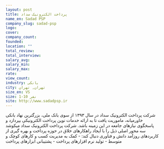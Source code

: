 ```yaml
---
layout: post
title: پرداخت الکترونیک سداد
name_en: Sadad PSP
company_slug: sadad-psp
logo: 
cover: 
company_count:
founded:
location: ""
total_review: 
total_interview: 
salary_avg: 
salary_min: 
salary_max: 
rate: 
view_count: 
industry: بانکی
city: تهران, تهران
size_en: VS
size: 1-10 نفر
site: http://www.sadadpsp.ir
---
```


شرکت پرداخت الکترونیک سداد در سال ۱۳۹۳ از سوی بانک ملی، بزرگترین نهاد بانکی خاورمیانه، ماموریت یافت تا به ارائه خدمات نوین پرداخت الکترونیکی بپردازد و پاسخگوی نیازهای جامعه در این زمینه باشد. شرکت پرداخت الکترونیک سداد می­کوشد سه محور اصلی ذیل را با ایجاد راهکارهای خلاق در حوزه پرداخت و بهره گیری از کاربردهای روزآمد دانش و فناوری دنبال کند: - کمک به مدیریت کسب و کارهای کوچک و متوسط - تولید نرم­ افزارهای پرداخت - پشتیبانی ابزارهای پرداخت
